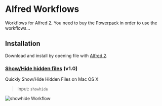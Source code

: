 # Alfred Workflows

Workflows for Alfred 2. You need to buy the [Powerpack](https://buy.alfredapp.com/) in order to use the workflows...

## Installation

Download and install by opening file with [Alfred 2](http://www.alfredapp.com/).

### [Show/Hide hidden files](https://github.com/mharmuth/alfred-workflows/tree/master/show-hide-files) (v1.0)

Quickly Show/Hide Hidden Files on Mac OS X

> Input: `showhide`

![showhide Workflow](https://www.flickr.com/photos/mcpain83/14139969325/)